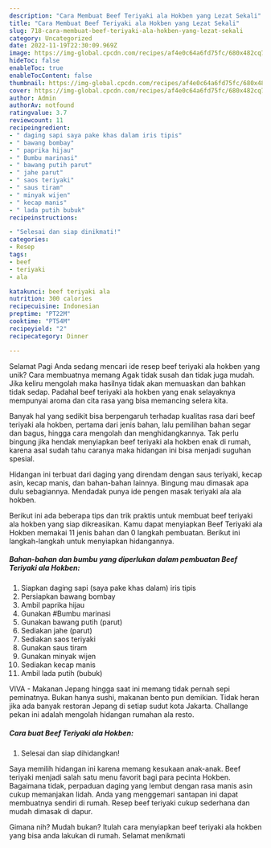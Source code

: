 ```yaml
---
description: "Cara Membuat Beef Teriyaki ala Hokben yang Lezat Sekali"
title: "Cara Membuat Beef Teriyaki ala Hokben yang Lezat Sekali"
slug: 718-cara-membuat-beef-teriyaki-ala-hokben-yang-lezat-sekali
category: Uncategorized
date: 2022-11-19T22:30:09.969Z
image: https://img-global.cpcdn.com/recipes/af4e0c64a6fd75fc/680x482cq70/beef-teriyaki-ala-hokben-foto-resep-utama.jpg
hideToc: false
enableToc: true
enableTocContent: false
thumbnail: https://img-global.cpcdn.com/recipes/af4e0c64a6fd75fc/680x482cq70/beef-teriyaki-ala-hokben-foto-resep-utama.jpg
cover: https://img-global.cpcdn.com/recipes/af4e0c64a6fd75fc/680x482cq70/beef-teriyaki-ala-hokben-foto-resep-utama.jpg
author: Admin
authorAv: notfound
ratingvalue: 3.7
reviewcount: 11
recipeingredient:
- " daging sapi saya pake khas dalam iris tipis"
- " bawang bombay"
- " paprika hijau"
- " Bumbu marinasi"
- " bawang putih parut"
- " jahe parut"
- " saos teriyaki"
- " saus tiram"
- " minyak wijen"
- " kecap manis"
- " lada putih bubuk"
recipeinstructions:

- "Selesai dan siap dinikmati!"
categories:
- Resep
tags:
- beef
- teriyaki
- ala

katakunci: beef teriyaki ala 
nutrition: 300 calories
recipecuisine: Indonesian
preptime: "PT22M"
cooktime: "PT54M"
recipeyield: "2"
recipecategory: Dinner

---
```



Selamat Pagi Anda sedang mencari ide resep beef teriyaki ala hokben yang unik? Cara membuatnya memang Agak tidak susah dan tidak juga mudah. Jika keliru mengolah maka hasilnya tidak akan memuaskan dan bahkan tidak sedap. Padahal beef teriyaki ala hokben yang enak selayaknya mempunyai aroma dan cita rasa yang bisa memancing selera kita.


Banyak hal yang sedikit bisa berpengaruh terhadap kualitas rasa dari beef teriyaki ala hokben, pertama dari jenis bahan, lalu pemilihan bahan segar dan bagus, hingga cara mengolah dan menghidangkannya. Tak perlu bingung jika hendak menyiapkan beef teriyaki ala hokben enak di rumah, karena asal sudah tahu caranya maka hidangan ini bisa menjadi suguhan spesial.

Hidangan ini terbuat dari daging yang direndam dengan saus teriyaki, kecap asin, kecap manis, dan bahan-bahan lainnya. Bingung mau dimasak apa dulu sebagiannya. Mendadak punya ide pengen masak teriyaki ala ala hokben.


Berikut ini ada beberapa tips dan trik praktis untuk membuat beef teriyaki ala hokben yang siap dikreasikan. Kamu dapat menyiapkan Beef Teriyaki ala Hokben memakai 11 jenis bahan dan 0 langkah pembuatan. Berikut ini langkah-langkah untuk menyiapkan hidangannya.

<!--inarticleads1-->

##### Bahan-bahan dan bumbu yang diperlukan dalam pembuatan Beef Teriyaki ala Hokben:

1. Siapkan  daging sapi (saya pake khas dalam) iris tipis
1. Persiapkan  bawang bombay
1. Ambil  paprika hijau
1. Gunakan  #Bumbu marinasi
1. Gunakan  bawang putih (parut)
1. Sediakan  jahe (parut)
1. Sediakan  saos teriyaki
1. Gunakan  saus tiram
1. Gunakan  minyak wijen
1. Sediakan  kecap manis
1. Ambil  lada putih (bubuk)


VIVA - Makanan Jepang hingga saat ini memang tidak pernah sepi peminatnya. Bukan hanya sushi, makanan bento pun demikian. Tidak heran jika ada banyak restoran Jepang di setiap sudut kota Jakarta. Challange pekan ini adalah mengolah hidangan rumahan ala resto. 

<!--inarticleads2-->

##### Cara buat Beef Teriyaki ala Hokben:


1. Selesai dan siap dihidangkan!

Saya memilih hidangan ini karena memang kesukaan anak-anak. Beef teriyaki menjadi salah satu menu favorit bagi para pecinta Hokben. Bagaimana tidak, perpaduan daging yang lembut dengan rasa manis asin cukup memanjakan lidah. Anda yang menggemari santapan ini dapat membuatnya sendiri di rumah. Resep beef teriyaki cukup sederhana dan mudah dimasak di dapur. 

Gimana nih? Mudah bukan? Itulah cara menyiapkan beef teriyaki ala hokben yang bisa anda lakukan di rumah. Selamat menikmati
